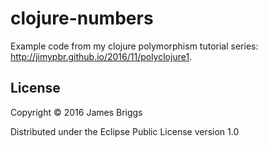 # clojure-numbers

Example code from my clojure polymorphism tutorial series: http://jimypbr.github.io/2016/11/polyclojure1.

## License

Copyright © 2016 James Briggs

Distributed under the Eclipse Public License version 1.0 
